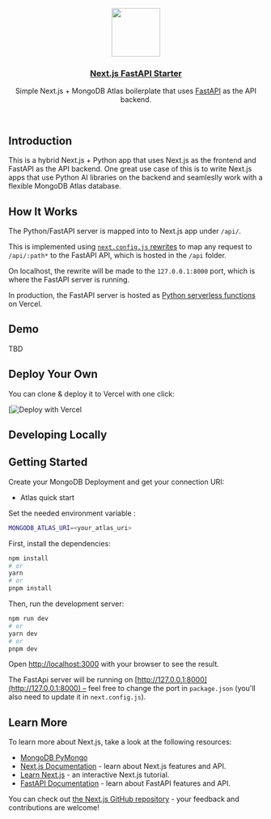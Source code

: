 <p align="center">
  <a href="https://nextjs-fastapi-starter.vercel.app/">
    <img src="https://assets.vercel.com/image/upload/v1588805858/repositories/vercel/logo.png" height="96">
    <h3 align="center">Next.js FastAPI Starter</h3>
  </a>
</p>

<p align="center">Simple Next.js + MongoDB Atlas boilerplate that uses <a href="https://fastapi.tiangolo.com/">FastAPI</a> as the API backend.</p>

<br/>

## Introduction

This is a hybrid Next.js + Python app that uses Next.js as the frontend and FastAPI as the API backend. One great use case of this is to write Next.js apps that use Python AI libraries on the backend and seamleslly work with a flexible MongoDB Atlas database.

## How It Works

The Python/FastAPI server is mapped into to Next.js app under `/api/`.

This is implemented using [`next.config.js` rewrites](https://github.com/digitros/nextjs-fastapi/blob/main/next.config.js) to map any request to `/api/:path*` to the FastAPI API, which is hosted in the `/api` folder.

On localhost, the rewrite will be made to the `127.0.0.1:8000` port, which is where the FastAPI server is running.

In production, the FastAPI server is hosted as [Python serverless functions](https://vercel.com/docs/concepts/functions/serverless-functions/runtimes/python) on Vercel.

## Demo

TBD

## Deploy Your Own

You can clone & deploy it to Vercel with one click:

[![Deploy with Vercel](https://vercel.com/import/project?template=https%3A%2F%2Fgithub.com%2Fmongodb-developer%2Fvercel-mongodb-next-fastapi-starter%2Ftree%2Fmain)

## Developing Locally



## Getting Started

Create your MongoDB Deployment and get your connection URI:
- Atlas quick start

Set the needed environment variable :
```bash
MONGODB_ATLAS_URI=<your_atlas_uri>
```
First, install the dependencies:

```bash
npm install
# or
yarn
# or
pnpm install
```

Then, run the development server:

```bash
npm run dev
# or
yarn dev
# or
pnpm dev
```

Open [http://localhost:3000](http://localhost:3000) with your browser to see the result.

The FastApi server will be running on [http://127.0.0.1:8000](http://127.0.0.1:8000) – feel free to change the port in `package.json` (you'll also need to update it in `next.config.js`).

## Learn More

To learn more about Next.js, take a look at the following resources:

- [MongoDB PyMongo](https://www.mongodb.com/docs/drivers/pymongo/) 
- [Next.js Documentation](https://nextjs.org/docs) - learn about Next.js features and API.
- [Learn Next.js](https://nextjs.org/learn) - an interactive Next.js tutorial.
- [FastAPI Documentation](https://fastapi.tiangolo.com/) - learn about FastAPI features and API.

You can check out [the Next.js GitHub repository](https://github.com/vercel/next.js/) - your feedback and contributions are welcome!
